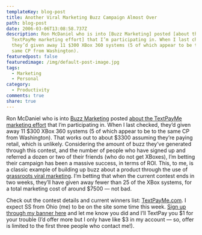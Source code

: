 ```yaml
---
templateKey: blog-post
title: Another Viral Marketing Buzz Campaign Almost Over
path: blog-post
date: 2006-03-06T13:08:58.737Z
description: Ron McDaniel who is into [Buzz Marketing] posted [about the
  TextPayMe marketing effort] that I’m participating in. When I last checked,
  they’d given away 11 $300 XBox 360 systems (5 of which appear to be to the
  same CP from Washington).
featuredpost: false
featuredimage: /img/default-post-image.jpg
tags:
  - Marketing
  - Personal
category:
  - Productivity
comments: true
share: true
---
```

<!--StartFragment-->

Ron McDaniel who is into [Buzz Marketing](http://buzzoodle.blogspot.com/) posted [about the TextPayMe marketing effort](http://buzzoodle.blogspot.com/2006/03/viral-marketing-effort.html) that I’m participating in. When I last checked, they’d given away 11 $300 XBox 360 systems (5 of which appear to be to the same CP from Washington). That works out to about $3300 assuming they’re paying retail, which is unlikely. Considering the amount of buzz they’ve generated through this contest, and the number of people who have signed up and referred a dozen or two of their friends (who do not get XBoxes), I’m betting their campaign has been a massive success, in terms of ROI. This, to me, is a classic example of building up buzz about a product through the use of [grassroots viral marketing](http://www.wilsonweb.com/wmt5/viral-principles.htm). I’m betting that when the current contest ends in two weeks, they’ll have given away fewer than 25 of the XBox systems, for a total marketing cost of around $7500 — not bad.

Check out the contest details and current winners list: [TextPayMe.com](https://www.textpayme.com/us/secure/index.tpm?clref=ZjBjOTRjZTctMGE1Ny00ZmM4LThkOGQtNTA3MDE1ZWMxMjE1). I expect SS from Ohio (me) to be on the site some time this week. [Sign up through my banner here](http://ardalis.com/blogs/ssmith/archive/2006/02/02/TextPayMe_is_The_Next_PayPal.aspx) and let me know you did and I’ll TextPay you $1 for your trouble (I’d offer more but I only have like $3 in my account — so, offer is limited to the first three people who contact me!).

<!--EndFragment-->